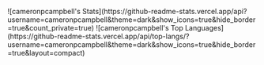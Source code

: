 <p float="left">
  ![cameronpcampbell's Stats](https://github-readme-stats.vercel.app/api?username=cameronpcampbell&theme=dark&show_icons=true&hide_border=true&count_private=true)
  ![cameronpcampbell's Top Languages](https://github-readme-stats.vercel.app/api/top-langs/?username=cameronpcampbell&theme=dark&show_icons=true&hide_border=true&layout=compact)
</p>
